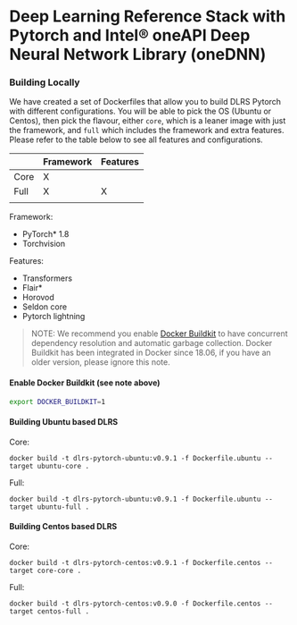 # Deep Learning Reference Stack with Pytorch and Intel® oneAPI Deep Neural Network Library (oneDNN)

### Building Locally

We have created a set of Dockerfiles that allow you to build DLRS Pytorch with different configurations. You will be able to pick the OS (Ubuntu or Centos), then pick the flavour, either `core`, which is a leaner image with just the framework, and `full` which includes the framework and extra features. Please refer to the table below to see all features and configurations.

|      | Framework | Features |
|------|-----------|----------|
| Core | X         |          |
| Full | X         | X        |
|      |           |          |

Framework:

* PyTorch* 1.8
* Torchvision 

Features:

* Transformers
* Flair*
* Horovod 
* Seldon core 
* Pytorch lightning 

> NOTE: We recommend you enable [Docker Buildkit](https://docs.docker.com/develop/develop-images/build_enhancements/) to have concurrent dependency resolution and automatic garbage collection. Docker Buildkit has been integrated in Docker since 18.06, if you have an older version, please ignore this note.

#### Enable Docker Buildkit (see note above)

```bash
export DOCKER_BUILDKIT=1
```

#### Building Ubuntu based DLRS

Core:

```
docker build -t dlrs-pytorch-ubuntu:v0.9.1 -f Dockerfile.ubuntu --target ubuntu-core .
```
Full:

```
docker build -t dlrs-pytorch-ubuntu:v0.9.1 -f Dockerfile.ubuntu --target ubuntu-full .
```

#### Building Centos based DLRS

Core:

```
docker build -t dlrs-pytorch-centos:v0.9.1 -f Dockerfile.centos --target core-core .
```
Full:

```
docker build -t dlrs-pytorch-centos:v0.9.0 -f Dockerfile.centos --target centos-full .
```
